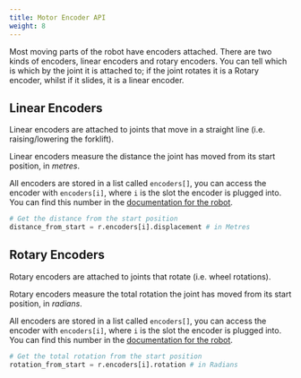 ```yaml
---
title: Motor Encoder API
weight: 8
---
```


Most moving parts of the robot have encoders attached. There are two kinds of encoders, linear encoders and rotary encoders. You can tell which is which by the joint it is attached to; if the joint rotates it is a Rotary encoder, whilst if it slides, it is a linear encoder.

## Linear Encoders

Linear encoders are attached to joints that move in a straight line (i.e. raising/lowering the forklift).

Linear encoders measure the distance the joint has moved from its start position, in *metres*.

All encoders are stored in a list called `encoders[]`, you can access the encoder with `encoders[i]`, where `i` is the slot the encoder is plugged into. You can find this number in the [documentation for the robot](../robots/).

```python
# Get the distance from the start position
distance_from_start = r.encoders[i].displacement # in Metres
```

## Rotary Encoders 

Rotary encoders are attached to joints that rotate (i.e. wheel rotations).

Rotary encoders measure the total rotation the joint has moved from its start position, in *radians*.

All encoders are stored in a list called `encoders[]`, you can access the encoder with `encoders[i]`, where `i` is the slot the encoder is plugged into. You can find this number in the [documentation for the robot](../robots/).

```python
# Get the total rotation from the start position
rotation_from_start = r.encoders[i].rotation # in Radians
```
